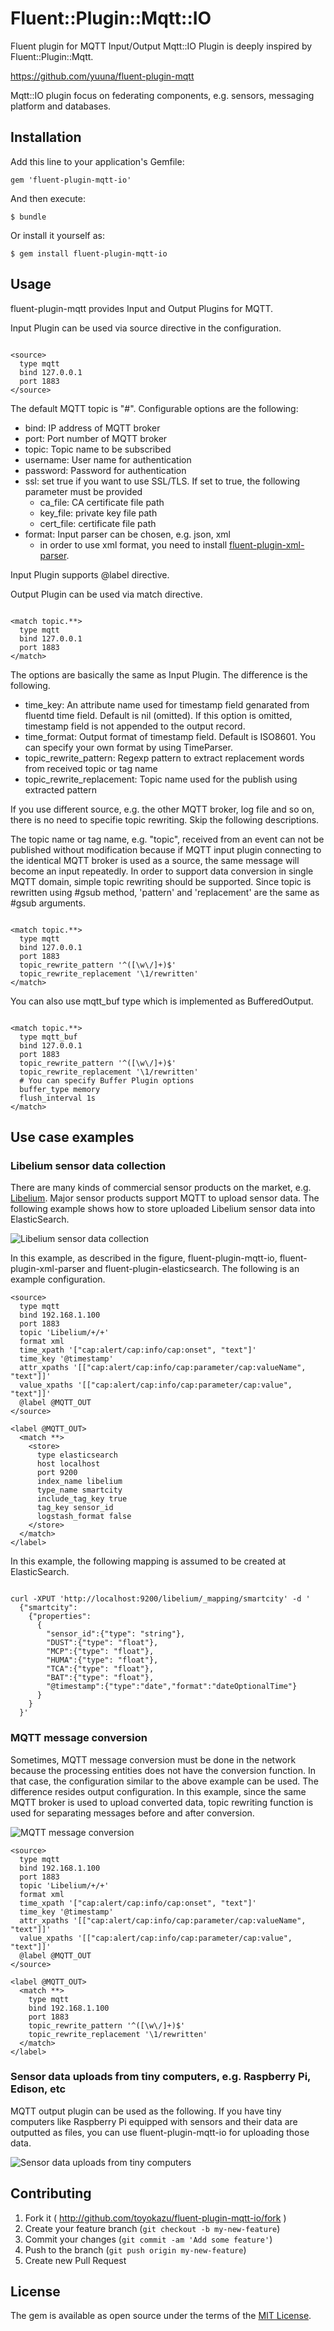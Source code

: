 # Fluent::Plugin::Mqtt::IO

Fluent plugin for MQTT Input/Output
Mqtt::IO Plugin is deeply inspired by Fluent::Plugin::Mqtt.

https://github.com/yuuna/fluent-plugin-mqtt

Mqtt::IO plugin focus on federating components, e.g. sensors, messaging platform and databases.

## Installation

Add this line to your application's Gemfile:

    gem 'fluent-plugin-mqtt-io'

And then execute:

    $ bundle

Or install it yourself as:

    $ gem install fluent-plugin-mqtt-io


## Usage

fluent-plugin-mqtt provides Input and Output Plugins for MQTT.

Input Plugin can be used via source directive in the configuration.

```

<source>
  type mqtt
  bind 127.0.0.1
  port 1883
</source>

```

The default MQTT topic is "#". Configurable options are the following:

- bind: IP address of MQTT broker
- port: Port number of MQTT broker
- topic: Topic name to be subscribed
- username: User name for authentication
- password: Password for authentication
- ssl: set true if you want to use SSL/TLS. If set to true, the following parameter must be provided
  - ca_file: CA certificate file path
  - key_file: private key file path
  - cert_file: certificate file path
- format: Input parser can be chosen, e.g. json, xml
  - in order to use xml format, you need to install [fluent-plugin-xml-parser](https://github.com/toyokazu/fluent-plugin-xml-parser).

Input Plugin supports @label directive.

Output Plugin can be used via match directive.

```

<match topic.**>
  type mqtt
  bind 127.0.0.1
  port 1883
</match>

```

The options are basically the same as Input Plugin. The difference is the following.

- time_key: An attribute name used for timestamp field genarated from fluentd time field. Default is nil (omitted).
  If this option is omitted, timestamp field is not appended to the output record.
- time_format: Output format of timestamp field. Default is ISO8601. You can specify your own format by using TimeParser.
- topic_rewrite_pattern: Regexp pattern to extract replacement words from received topic or tag name
- topic_rewrite_replacement: Topic name used for the publish using extracted pattern

If you use different source, e.g. the other MQTT broker, log file and so on, there is no need to specifie topic rewriting. Skip the following descriptions.

The topic name or tag name, e.g. "topic", received from an event can not be published without modification because if MQTT input plugin connecting to the identical MQTT broker is used as a source, the same message will become an input repeatedly. In order to support data conversion in single MQTT domain, simple topic rewriting should be supported. Since topic is rewritten using #gsub method, 'pattern' and 'replacement' are the same as #gsub arguments.


```

<match topic.**>
  type mqtt
  bind 127.0.0.1
  port 1883
  topic_rewrite_pattern '^([\w\/]+)$'
  topic_rewrite_replacement '\1/rewritten'
</match>

```

You can also use mqtt_buf type which is implemented as BufferedOutput.

```

<match topic.**>
  type mqtt_buf
  bind 127.0.0.1
  port 1883
  topic_rewrite_pattern '^([\w\/]+)$'
  topic_rewrite_replacement '\1/rewritten'
  # You can specify Buffer Plugin options
  buffer_type memory
  flush_interval 1s
</match>

```


## Use case examples

### Libelium sensor data collection

There are many kinds of commercial sensor products on the market, e.g. [Libelium](http://www.libelium.com/). Major sensor products support MQTT to upload sensor data. The following example shows how to store uploaded Libelium sensor data into ElasticSearch.

![Libelium sensor data collection](https://github.com/toyokazu/fluent-plugin-mqtt-io/blob/master/images/libelium_sensor_data_collection.png "Libelium sensor data")

In this example, as described in the figure, fluent-plugin-mqtt-io, fluent-plugin-xml-parser and fluent-plugin-elasticsearch. The following is an example configuration.

```
<source>
  type mqtt
  bind 192.168.1.100
  port 1883
  topic 'Libelium/+/+'
  format xml
  time_xpath '["cap:alert/cap:info/cap:onset", "text"]'
  time_key '@timestamp'
  attr_xpaths '[["cap:alert/cap:info/cap:parameter/cap:valueName", "text"]]'
  value_xpaths '[["cap:alert/cap:info/cap:parameter/cap:value", "text"]]'
  @label @MQTT_OUT
</source>

<label @MQTT_OUT>
  <match **>
    <store>
      type elasticsearch
      host localhost
      port 9200
      index_name libelium
      type_name smartcity
      include_tag_key true
      tag_key sensor_id
      logstash_format false
    </store>
  </match>
</label>

```

In this example, the following mapping is assumed to be created at ElasticSearch.

```

curl -XPUT 'http://localhost:9200/libelium/_mapping/smartcity' -d '
  {"smartcity":
    {"properties":
      {
        "sensor_id":{"type": "string"},
        "DUST":{"type": "float"},
        "MCP":{"type": "float"},
        "HUMA":{"type": "float"},
        "TCA":{"type": "float"},
        "BAT":{"type": "float"},
        "@timestamp":{"type":"date","format":"dateOptionalTime"}
      }
    }
  }'

```

### MQTT message conversion

Sometimes, MQTT message conversion must be done in the network because the processing entities does not have the conversion function. In that case, the configuration similar to the above example can be used. The difference resides output configuration. In this example, since the same MQTT broker is used to upload converted data, topic rewriting function is used for separating messages before and after conversion.

![MQTT message conversion](https://github.com/toyokazu/fluent-plugin-mqtt-io/blob/master/images/mqtt_message_conversion.png "MQTT message conversion")

```
<source>
  type mqtt
  bind 192.168.1.100
  port 1883
  topic 'Libelium/+/+'
  format xml
  time_xpath '["cap:alert/cap:info/cap:onset", "text"]'
  time_key '@timestamp'
  attr_xpaths '[["cap:alert/cap:info/cap:parameter/cap:valueName", "text"]]'
  value_xpaths '[["cap:alert/cap:info/cap:parameter/cap:value", "text"]]'
  @label @MQTT_OUT
</source>

<label @MQTT_OUT>
  <match **>
    type mqtt
    bind 192.168.1.100
    port 1883
    topic_rewrite_pattern '^([\w\/]+)$'
    topic_rewrite_replacement '\1/rewritten'
  </match>
</label>

```


### Sensor data uploads from tiny computers, e.g. Raspberry Pi, Edison, etc

MQTT output plugin can be used as the following. If you have tiny computers like Raspberry Pi equipped with sensors and their data are outputted as files, you can use fluent-plugin-mqtt-io for uploading those data.

![Sensor data uploads from tiny computers](https://github.com/toyokazu/fluent-plugin-mqtt-io/blob/master/images/sensor_data_uploads_from_tiny_computers.png "Sensor data uploads from tiny computers")


## Contributing

1. Fork it ( http://github.com/toyokazu/fluent-plugin-mqtt-io/fork )
2. Create your feature branch (`git checkout -b my-new-feature`)
3. Commit your changes (`git commit -am 'Add some feature'`)
4. Push to the branch (`git push origin my-new-feature`)
5. Create new Pull Request


## License

The gem is available as open source under the terms of the [MIT License](http://opensource.org/licenses/MIT).

